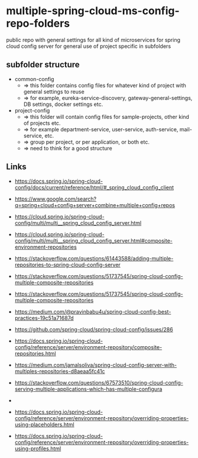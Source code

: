 # multiple-spring-cloud-ms-config-repo-folders
public repo with general settings for all kind of microservices for spring cloud config server for general use of project specific in subfolders

## subfolder structure

- common-config
  - => this folder contains config files for whatever kind of project with general settings to reuse
  - => for example, eureka-service-discovery, gateway-general-settings, DB settings, docker settings etc.
- project-config
  -  => this folder will contain config files for sample-projects, other kind of projects etc.
  -  => for example department-service, user-service, auth-service, mail-service, etc.
  -  => group per project, or per application, or both etc.
  -  => need to think for a good structure



## Links

- https://docs.spring.io/spring-cloud-config/docs/current/reference/html/#_spring_cloud_config_client

- https://www.google.com/search?q=spring+cloud+config+server+combine+multiple+config+repos
- https://cloud.spring.io/spring-cloud-config/multi/multi__spring_cloud_config_server.html
- https://cloud.spring.io/spring-cloud-config/multi/multi__spring_cloud_config_server.html#composite-environment-repositories
- https://stackoverflow.com/questions/61443588/adding-multiple-repositories-to-spring-cloud-config-server
- https://stackoverflow.com/questions/51737545/spring-cloud-config-multiple-composite-repositories
- https://stackoverflow.com/questions/51737545/spring-cloud-config-multiple-composite-repositories

- https://medium.com/@pravinbabu4u/spring-cloud-config-best-practices-19c51a71687d
- https://github.com/spring-cloud/spring-cloud-config/issues/286
- https://docs.spring.io/spring-cloud-config/reference/server/environment-repository/composite-repositories.html
- https://medium.com/jamalsoliva/spring-cloud-config-server-with-multiples-repositories-d8aeaa5fc41c
- https://stackoverflow.com/questions/67573510/spring-cloud-config-serving-multiple-applications-which-has-multiple-configura
- 


- https://docs.spring.io/spring-cloud-config/reference/server/environment-repository/overriding-properties-using-placeholders.html
- https://docs.spring.io/spring-cloud-config/reference/server/environment-repository/overriding-properties-using-profiles.html

